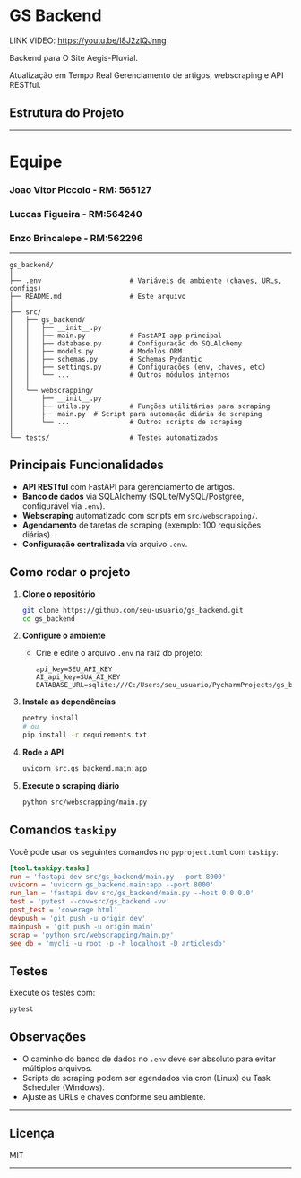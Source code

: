 # GS Backend

LINK VIDEO: https://youtu.be/l8J2zlQJnng

Backend para O Site Aegis-Pluvial. 

Atualização em Tempo Real Gerenciamento de artigos, webscraping e API RESTful.
## Estrutura do Projeto

---
# Equipe

### Joao Vitor Piccolo - RM: 565127
### Luccas Figueira - RM:564240
### Enzo Brincalepe -  RM:562296


---

```
gs_backend/
│
├── .env                      # Variáveis de ambiente (chaves, URLs, configs)
├── README.md                 # Este arquivo
│
├── src/
│   ├── gs_backend/
│   │   ├── __init__.py
│   │   ├── main.py           # FastAPI app principal
│   │   ├── database.py       # Configuração do SQLAlchemy
│   │   ├── models.py         # Modelos ORM
│   │   ├── schemas.py        # Schemas Pydantic
│   │   ├── settings.py       # Configurações (env, chaves, etc)
│   │   └── ...               # Outros módulos internos
│   │
│   └── webscrapping/
│       ├── __init__.py
│       ├── utils.py          # Funções utilitárias para scraping
│       ├── main.py  # Script para automação diária de scraping
│       └── ...               # Outros scripts de scraping
│
└── tests/                    # Testes automatizados
```

## Principais Funcionalidades

- **API RESTful** com FastAPI para gerenciamento de artigos.
- **Banco de dados** via SQLAlchemy (SQLite/MySQL/Postgree, configurável via `.env`).
- **Webscraping** automatizado com scripts em `src/webscrapping/`.
- **Agendamento** de tarefas de scraping (exemplo: 100 requisições diárias).
- **Configuração centralizada** via arquivo `.env`.

## Como rodar o projeto

1. **Clone o repositório**
    ```sh
    git clone https://github.com/seu-usuario/gs_backend.git
    cd gs_backend
    ```

2. **Configure o ambiente**
    - Crie e edite o arquivo `.env` na raiz do projeto:
      ```
      api_key=SEU_API_KEY
      AI_api_key=SUA_AI_KEY
      DATABASE_URL=sqlite:///C:/Users/seu_usuario/PycharmProjects/gs_backend/database.db
      ```

3. **Instale as dependências**
    ```sh
    poetry install
    # ou
    pip install -r requirements.txt
    ```

4. **Rode a API**
    ```sh
    uvicorn src.gs_backend.main:app
    ```

5. **Execute o scraping diário**
    ```sh
    python src/webscrapping/main.py
    ```

## Comandos `taskipy`

Você pode usar os seguintes comandos no `pyproject.toml` com `taskipy`:

```toml
[tool.taskipy.tasks]
run = 'fastapi dev src/gs_backend/main.py --port 8000'
uvicorn = 'uvicorn gs_backend.main:app --port 8000'
run_lan = 'fastapi dev src/gs_backend/main.py --host 0.0.0.0'
test = 'pytest --cov=src/gs_backend -vv'
post_test = 'coverage html'
devpush = 'git push -u origin dev'
mainpush = 'git push -u origin main'
scrap = 'python src/webscrapping/main.py'
see_db = 'mycli -u root -p -h localhost -D articlesdb'
````

## Testes

Execute os testes com:
```sh
pytest
```

## Observações

- O caminho do banco de dados no `.env` deve ser absoluto para evitar múltiplos arquivos.
- Scripts de scraping podem ser agendados via cron (Linux) ou Task Scheduler (Windows).
- Ajuste as URLs e chaves conforme seu ambiente.
---

## Licença

MIT

---
